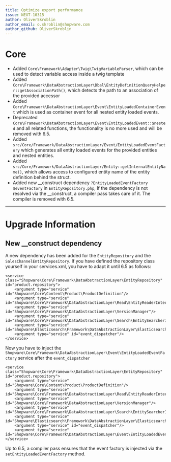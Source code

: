 ```yaml
---
title: Optimize export performance
issue: NEXT-10315
author: OliverSkroblin
author_email: o.skroblin@shopware.com 
author_github: OliverSkroblin
---
```

# Core
* Added `Core\Framework\Adapter\Twig\TwigVariableParser`, which can be used to detect variable access inside a twig template
* Added `Core\Framework\DataAbstractionLayer\Dbal\EntityDefinitionQueryHelper::getAssociationPath()`, which detects the path to an association of the provided accessor
* Added `Core\Framework\DataAbstractionLayer\Event\EntityLoadedContainerEvent` which is used as container event for all nested entity loaded events.
* Deprecated `Core\Framework\DataAbstractionLayer\Event\EntityLoadedEvent::$nested` and all related functions, the functionality is no more used and will be removed with 6.5.
* Added `src/Core/Framework/DataAbstractionLayer/Event/EntityLoadedEventFactory` which generates all entity loaded events for the provided entities and nested entities.
* Added `src/Core/Framework/DataAbstractionLayer/Entity::getInternalEntityName()`, which allows access to configured entity name of the entity definition behind the struct.
* Added new __construct dependency `?EntityLoadedEventFactory $eventFactory` in `EntityRepository.php`, If the dependency is not resolved via the __construct, a compiler pass takes care of it. The compiler is removed with 6.5.
___
# Upgrade Information
## New __construct dependency

A new dependency has been added for the `EntityRepository` and the `SalesChannelEntityRepository`.
If you have defined the repository class yourself in your services.xml, you have to adapt it until 6.5 as follows:

```before
<service class="Shopware\Core\Framework\DataAbstractionLayer\EntityRepository" id="product.repository">
    <argument type="service" id="Shopware\Core\Content\Product\ProductDefinition"/>
    <argument type="service" id="Shopware\Core\Framework\DataAbstractionLayer\Read\EntityReaderInterface"/>
    <argument type="service" id="Shopware\Core\Framework\DataAbstractionLayer\VersionManager"/>
    <argument type="service" id="Shopware\Core\Framework\DataAbstractionLayer\Search\EntitySearcherInterface"/>
    <argument type="service" id="Shopware\Elasticsearch\Framework\DataAbstractionLayer\ElasticsearchEntityAggregator.inner"/>
    <argument type="service" id="event_dispatcher"/>
</service>
```

Now you have to inject the `Shopware\Core\Framework\DataAbstractionLayer\Event\EntityLoadedEventFactory` service after the `event_dispatcher`
```after
<service class="Shopware\Core\Framework\DataAbstractionLayer\EntityRepository" id="product.repository">
    <argument type="service" id="Shopware\Core\Content\Product\ProductDefinition"/>
    <argument type="service" id="Shopware\Core\Framework\DataAbstractionLayer\Read\EntityReaderInterface"/>
    <argument type="service" id="Shopware\Core\Framework\DataAbstractionLayer\VersionManager"/>
    <argument type="service" id="Shopware\Core\Framework\DataAbstractionLayer\Search\EntitySearcherInterface"/>
    <argument type="service" id="Shopware\Elasticsearch\Framework\DataAbstractionLayer\ElasticsearchEntityAggregator.inner"/>
    <argument type="service" id="event_dispatcher"/>
    <argument type="service" id="Shopware\Core\Framework\DataAbstractionLayer\Event\EntityLoadedEventFactory"/>
</service>
```
Up to 6.5, a compiler pass ensures that the event factory is injected via the `setEntityLoadedEventFactory` method.
